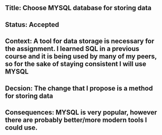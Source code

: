## Title: Choose MYSQL database for storing data 

## Status: Accepted 

## Context: A tool for data storage is necessary for the assignment. I learned SQL in a previous course and it is being used by many of my peers, so for the sake of staying consistent I will use MYSQL

## Decsion: The change that I propose is a method for storing data

## Consequences: MYSQL is very popular, however there are probably better/more modern tools I could use. 



